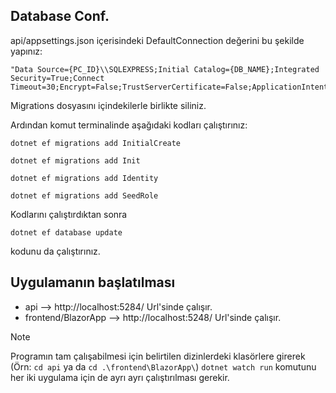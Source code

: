 Database Conf.
--------------
api/appsettings.json içerisindeki DefaultConnection değerini bu şekilde yapınız:
```
"Data Source={PC_ID}\\SQLEXPRESS;Initial Catalog={DB_NAME};Integrated Security=True;Connect Timeout=30;Encrypt=False;TrustServerCertificate=False;ApplicationIntent=ReadWrite;MultiSubnetFailover=False"
```

Migrations dosyasını içindekilerle birlikte siliniz.

Ardından komut terminalinde aşağıdaki kodları çalıştırınız:
```
dotnet ef migrations add InitialCreate
```
```
dotnet ef migrations add Init 
```
```
dotnet ef migrations add Identity
```
```
dotnet ef migrations add SeedRole 
```

Kodlarını çalıştırdıktan sonra 
```
dotnet ef database update
```
kodunu da çalıştırınız.

Uygulamanın başlatılması
------------------------
* api --> http://localhost:5284/ Url'sinde çalışır.
* frontend/BlazorApp --> http://localhost:5248/ Url'sinde çalışır.

>[!NOTE]
>Programın tam çalışabilmesi için belirtilen dizinlerdeki klasörlere girerek (Örn: ```cd api``` ya da ```cd .\frontend\BlazorApp\```) ```dotnet watch run``` komutunu her iki uygulama için de ayrı ayrı çalıştırılması gerekir.